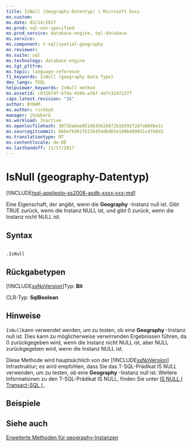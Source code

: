 ```yaml
---
title: IsNull (Geography-Datentyp) | Microsoft Docs
ms.custom: 
ms.date: 03/14/2017
ms.prod: sql-non-specified
ms.prod_service: database-engine, sql-database
ms.service: 
ms.component: t-sql|spatial-geography
ms.reviewer: 
ms.suite: sql
ms.technology: database-engine
ms.tgt_pltfrm: 
ms.topic: language-reference
f1_keywords: IsNull (geography Data Type)
dev_langs: TSQL
helpviewer_keywords: IsNull method
ms.assetid: c031074f-bfda-4584-a3bf-4e7c324f237f
caps.latest.revision: "16"
author: BYHAM
ms.author: rickbyh
manager: jhubbard
ms.workload: Inactive
ms.openlocfilehash: 3873babae0514b35626872b1b592f287a884be1c
ms.sourcegitcommit: 66bef6981f613b454db465e190b489031c4fb8d3
ms.translationtype: MT
ms.contentlocale: de-DE
ms.lasthandoff: 11/17/2017
---
```

# <a name="isnull-geography-data-type"></a>IsNull (geography-Datentyp)
[!INCLUDE[tsql-appliesto-ss2008-asdb-xxxx-xxx-md](../../includes/tsql-appliesto-ss2008-asdb-xxxx-xxx-md.md)]

  Eine Eigenschaft, der angibt, wenn die **Geography** -Instanz null ist. Gibt TRUE zurück, wenn die Instanz NULL ist, und gibt 0 zurück, wenn die Instanz nicht NULL ist.  
  
## <a name="syntax"></a>Syntax  
  
```  
  
.IsNull  
```  
  
## <a name="return-types"></a>Rückgabetypen  
 [!INCLUDE[ssNoVersion](../../includes/ssnoversion-md.md)]Typ: **Bit**  
  
 CLR-Typ: **SqlBoolean**  
  
## <a name="remarks"></a>Hinweise  
 `IsNull`kann verwendet werden, um zu testen, ob eine **Geography** -Instanz null ist. Dies kann zu möglicherweise verwirrenden Ergebnissen führen, da 0 zurückgegeben wird, wenn die Instanz nicht NULL ist, aber NULL zurückgegeben wird, wenn die Instanz NULL ist.  
  
 Diese Methode wird hauptsächlich von der [!INCLUDE[ssNoVersion](../../includes/ssnoversion-md.md)] Infrastruktur; es wird empfohlen, dass Sie das T-SQL-Prädikat IS NULL verwenden, um zu testen, ob eine **Geography** -Instanz null ist. Weitere Informationen zu den T-SQL-Prädikat IS NULL, finden Sie unter [IS NULL &#40; Transact-SQL &#41; ](../../t-sql/queries/is-null-transact-sql.md).  
  
## <a name="examples"></a>Beispiele  
  
## <a name="see-also"></a>Siehe auch  
 [Erweiterte Methoden für geography-Instanzen](../../t-sql/spatial-geography/extended-methods-on-geography-instances.md)  
  
  
